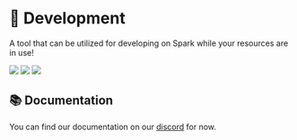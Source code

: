 # 🔨 Development
A tool that can be utilized for developing on Spark while your resources are in use!

![](https://img.shields.io/github/commit-activity/t/spark-framework/development)
![](https://img.shields.io/github/contributors/spark-framework/development?logo=github)
![](https://img.shields.io/github/v/release/spark-framework/development?logo=github) 

## 📚 Documentation
You can find our documentation on our [discord](https://discord.gg/V3qMFJhWas) for now.

